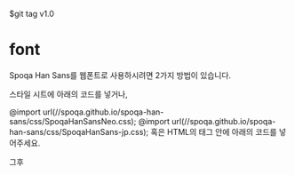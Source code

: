 $git tag
v1.0


# font

Spoqa Han Sans를 웹폰트로 사용하시려면 2가지 방법이 있습니다.

스타일 시트에 아래의 코드를 넣거나,

@import url(//spoqa.github.io/spoqa-han-sans/css/SpoqaHanSansNeo.css);
@import url(//spoqa.github.io/spoqa-han-sans/css/SpoqaHanSans-jp.css);
혹은 HTML의 <head> 태그 안에 아래의 코드를 넣어주세요.

<link href='//spoqa.github.io/spoqa-han-sans/css/SpoqaHanSansNeo.css' rel='stylesheet' type='text/css'>
<link href='//spoqa.github.io/spoqa-han-sans/css/SpoqaHanSans-jp.css' rel='stylesheet' type='text/css'>
그후 <style> 태그 안에 font-family 를 설정해주세요.

* {
  font-family: 'Spoqa Han Sans Neo', 'Spoqa Han Sans JP', sans-serif;
}
